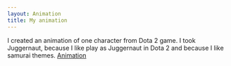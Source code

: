 ```yaml
---
layout: Animation
title: My animation
---
```

I created an animation of one character from Dota 2 game. I took Juggernaut, because I like play as Juggernaut in Dota 2 and because I like samurai themes.
[Animation](https://madi507.github.io/juggernaut-1/)

